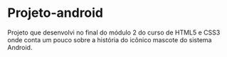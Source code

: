 # Projeto-android
Projeto que desenvolvi no final do módulo 2 do curso de HTML5 e CSS3 onde conta um pouco sobre a história do icônico mascote do sistema Android.
